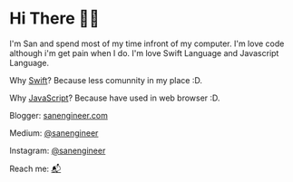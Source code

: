 # Hi There 👋🏽  

I'm San and spend most of my time infront of my computer. I'm love code although i'm get pain when I do.
I'm love Swift Language and Javascript Language.

Why [Swift](https://swift.org)? Because less comunnity in my place :D. 

Why [JavaScript](https://developer.mozilla.org/en-US/docs/Web/JavaScript)? Because have used in web browser :D.

Blogger: [sanengineer.com](https://sanenginner.com)

Medium: [@sanengineer](https://medium.com/@sanengineer)

Instagram: [@sanengineer](https://instagram.com/sanengineer)

Reach me: [📬](mailto:hi@sanengineer.com)


